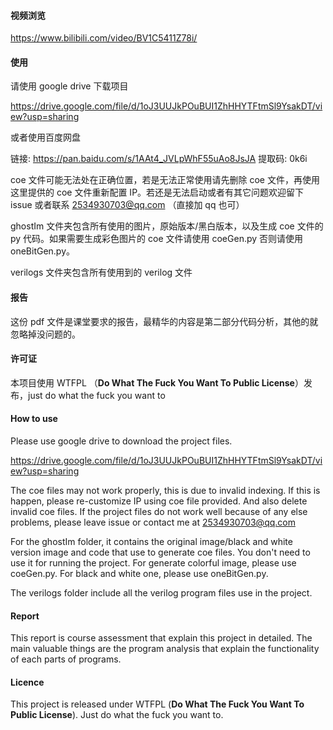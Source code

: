 #### 视频浏览
https://www.bilibili.com/video/BV1C5411Z78i/

#### 使用

请使用 google drive 下载项目

https://drive.google.com/file/d/1oJ3UUJkPOuBUI1ZhHHYTFtmSl9YsakDT/view?usp=sharing



或者使用百度网盘

链接: https://pan.baidu.com/s/1AAt4_JVLpWhF55uAo8JsJA 提取码: 0k6i

coe 文件可能无法处在正确位置，若是无法正常使用请先删除 coe 文件，再使用这里提供的 coe 文件重新配置 IP。若还是无法启动或者有其它问题欢迎留下 issue 或者联系 2534930703@qq.com （直接加 qq 也可）

ghostIm 文件夹包含所有使用的图片，原始版本/黑白版本，以及生成 coe 文件的 py 代码。如果需要生成彩色图片的 coe 文件请使用 coeGen.py 否则请使用 oneBitGen.py。



verilogs 文件夹包含所有使用到的 verilog 文件



#### 报告

这份 pdf 文件是课堂要求的报告，最精华的内容是第二部分代码分析，其他的就忽略掉没问题的。



#### 许可证

本项目使用 WTFPL （**Do What The Fuck You Want To Public License**）发布，just do what the fuck you want to



#### How to use

Please use google drive to download the project files.

https://drive.google.com/file/d/1oJ3UUJkPOuBUI1ZhHHYTFtmSl9YsakDT/view?usp=sharing



The coe files may not work properly, this is due to invalid indexing. If this is happen, please re-customize IP using coe file provided. And also delete invalid coe files. If the project files do not work well because of any else problems, please leave issue or contact me at 2534930703@qq.com



For the ghostIm folder, it contains the original image/black and white version image and code that use to generate coe files. You don't need to use it for running the project. For generate colorful image, please use coeGen.py. For black and white one, please use oneBitGen.py.

The verilogs folder include all the verilog program files use in the project.



#### Report

This report is course assessment that explain this project in detailed. The main valuable things are the program analysis that explain the functionality of each parts of programs.



#### Licence

This project is released under WTFPL (**Do What The Fuck You Want To Public License**). Just do what the fuck you want to.




